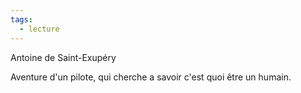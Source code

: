 ```yaml
---
tags:
  - lecture
---
```

Antoine de Saint-Exupéry 

Aventure d'un pilote, qui cherche a savoir c'est quoi être un humain. 